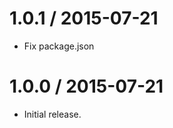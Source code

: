 1.0.1 / 2015-07-21
=================
  * Fix package.json

1.0.0 / 2015-07-21
=================
  * Initial release.
